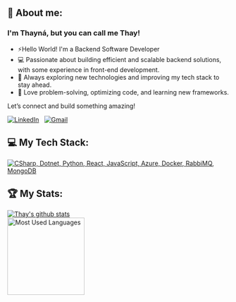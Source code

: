 ## 👋 About me:

### I'm Thayná, but you can call me Thay!

- ⚡Hello World! I'm a Backend Software Developer
- 💻 Passionate about building efficient and scalable backend solutions, with some experience in front-end development.
- 🚀 Always exploring new technologies and improving my tech stack to stay ahead.
- 🔧 Love problem-solving, optimizing code, and learning new frameworks.

Let’s connect and build something amazing!

[![LinkedIn](https://skillicons.dev/icons?i=linkedin)](https://www.linkedin.com/in/thaynacsferreira/) &nbsp;
[![Gmail](https://skillicons.dev/icons?i=gmail)](mailto:thaynacristinadsf@gmail.com?subject=Hello%20Thay,%20From%20Github)

## 💻 My Tech Stack:

[![CSharp, Dotnet, Python, React, JavaScript, Azure, Docker, RabbiMQ, MongoDB](https://skillicons.dev/icons?i=cs,dotnet,python,react,javascript,azure,docker,rabbitmq,mongodb)](https://skillicons.dev)

## 🏆 My Stats:
[![Thay's github stats](https://github-readme-stats-one-bice.vercel.app/api?username=thaycsf&theme=dark&include_all_commits=true&show_icons=true&count_private=true&role=OWNER,ORGANIZATION_MEMBER,COLLABORATOR&include_orgs=true)](https://github.com/thaycsf)
<br>
<img height=175 alt="Most Used Languages" src="https://github-readme-stats.vercel.app/api/top-langs/?username=thaycsf&layout=compact&theme=dark" />&nbsp;&nbsp;
